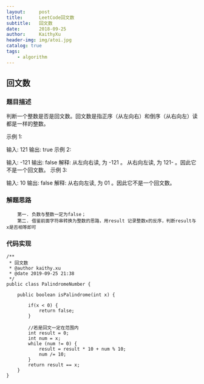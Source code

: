 ```yaml
---
layout:     post
title:      LeetCode回文数
subtitle:   回文数
date:       2018-09-25
author:     KaithyXu
header-img: img/atoi.jpg
catalog: true
tags:
    - algorithm
---
```

## 回文数


### 题目描述

判断一个整数是否是回文数。回文数是指正序（从左向右）和倒序（从右向左）读都是一样的整数。

示例 1:

输入: 121
输出: true
示例 2:

输入: -121
输出: false
解释: 从左向右读, 为 -121 。 从右向左读, 为 121- 。因此它不是一个回文数。
示例 3:

输入: 10
输出: false
解释: 从右向左读, 为 01 。因此它不是一个回文数。

### 解题思路

        第一. 负数与整数一定为false；
        第二. 借鉴前面字符串转换为整数的思路，用result 记录整数x的反序，判断result与x是否相等即可

### 代码实现

```
/**
 * 回文数
 * @author kaithy.xu
 * @date 2019-09-25 21:38
 */
public class PalindromeNumber {

    public boolean isPalindrome(int x) {

        if(x < 0) {
            return false;
        }

        //若是回文一定在范围内
        int result = 0;
        int num = x;
        while (num != 0) {
            result = result * 10 + num % 10;
            num /= 10;
        }
        return result == x;
    }
}


```

